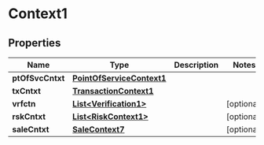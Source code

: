 

# Context1

## Properties

Name | Type | Description | Notes
------------ | ------------- | ------------- | -------------
**ptOfSvcCntxt** | [**PointOfServiceContext1**](PointOfServiceContext1.md) |  | 
**txCntxt** | [**TransactionContext1**](TransactionContext1.md) |  | 
**vrfctn** | [**List&lt;Verification1&gt;**](Verification1.md) |  |  [optional]
**rskCntxt** | [**List&lt;RiskContext1&gt;**](RiskContext1.md) |  |  [optional]
**saleCntxt** | [**SaleContext7**](SaleContext7.md) |  |  [optional]



